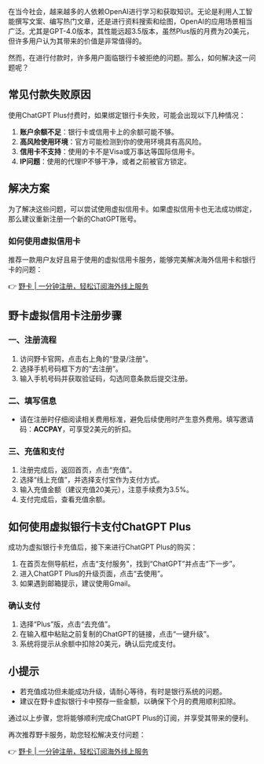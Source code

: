 在当今社会，越来越多的人依赖OpenAI进行学习和获取知识。无论是利用人工智能撰写文案、编写热门文章，还是进行资料搜索和绘图，OpenAI的应用场景相当广泛。尤其是GPT-4.0版本，其性能远超3.5版本，虽然Plus版的月费为20美元，但许多用户认为其带来的价值是非常值得的。

然而，在进行付款时，许多用户面临银行卡被拒绝的问题。那么，如何解决这一问题呢？

## 常见付款失败原因

使用ChatGPT Plus付费时，如果绑定银行卡失败，可能会出现以下几种情况：

1. **账户余额不足**：银行卡或信用卡上的余额可能不够。
2. **高风险使用环境**：官方可能检测到你的使用环境具有高风险。
3. **信用卡不支持**：使用的卡不是Visa或万事达等国际信用卡。
4. **IP问题**：使用的代理IP不够干净，或者之前被官方锁定。

## 解决方案

为了解决这些问题，可以尝试使用虚拟信用卡。如果虚拟信用卡也无法成功绑定，那么建议重新注册一个新的ChatGPT账号。

### 如何使用虚拟信用卡

推荐一款用户友好且易于使用的虚拟信用卡服务，能够完美解决海外信用卡和银行卡的问题：

👉 [野卡 | 一分钟注册，轻松订阅海外线上服务](https://bit.ly/bewildcard)

## 野卡虚拟信用卡注册步骤

### 一、注册流程

1. 访问野卡官网，点击右上角的“登录/注册”。
2. 选择手机号码框下方的“去注册”。
3. 输入手机号码并获取验证码，勾选同意条款后提交注册。

### 二、填写信息

- 请在注册时仔细阅读相关费用标准，避免后续使用时产生意外费用。填写邀请码：**ACCPAY**，可享受2美元的折扣。

### 三、充值和支付

1. 注册完成后，返回首页，点击“充值”。
2. 选择“线上充值”，并选择支付宝作为支付方式。
3. 输入充值金额（建议充值20美元），注意手续费为3.5%。
4. 支付完成后，查看充值余额。

## 如何使用虚拟银行卡支付ChatGPT Plus

成功为虚拟银行卡充值后，接下来进行ChatGPT Plus的购买：

1. 在首页左侧导航栏，点击“支付服务”，找到“ChatGPT”并点击“下一步”。
2. 进入ChatGPT Plus的升级页面，点击“去使用”。
3. 如果遇到邮箱提示，建议使用Gmail。

### 确认支付

1. 选择“Plus”版，点击“去充值”。
2. 在输入框中粘贴之前复制的ChatGPT的链接，点击“一键升级”。
3. 系统将提示从余额中扣除20美元，确认后完成支付。

## 小提示

- 若充值成功但未能成功升级，请耐心等待，有时是银行系统的问题。
- 建议在野卡虚拟银行卡中预存一些金额，以确保下个月的费用顺利扣除。

通过以上步骤，您将能够顺利完成ChatGPT Plus的订阅，并享受其带来的便利。

再次推荐野卡服务，助您轻松解决支付问题：

👉 [野卡 | 一分钟注册，轻松订阅海外线上服务](https://bit.ly/bewildcard)